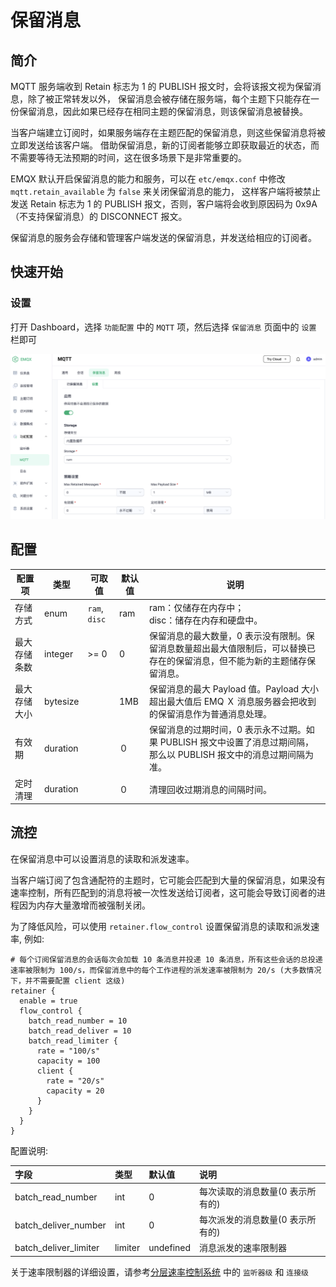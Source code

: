 # 保留消息

## 简介

MQTT 服务端收到 Retain 标志为 1 的 PUBLISH 报文时，会将该报文视为保留消息，除了被正常转发以外，
保留消息会被存储在服务端，每个主题下只能存在一份保留消息，因此如果已经存在相同主题的保留消息，则该保留消息被替换。

当客户端建立订阅时，如果服务端存在主题匹配的保留消息，则这些保留消息将被立即发送给该客户端。
借助保留消息，新的订阅者能够立即获取最近的状态，而不需要等待无法预期的时间，这在很多场景下是非常重要的。

EMQX 默认开启保留消息的能力和服务，可以在 `etc/emqx.conf` 中修改 `mqtt.retain_available` 为 `false` 来关闭保留消息的能力，
这样客户端将被禁止发送 Retain 标志为 1 的 PUBLISH 报文，否则，客户端将会收到原因码为 0x9A（不支持保留消息）的 DISCONNECT 报文。

保留消息的服务会存储和管理客户端发送的保留消息，并发送给相应的订阅者。

## 快速开始 

### 设置

打开 Dashboard，选择 `功能配置` 中的 `MQTT` 项，然后选择 `保留消息` 页面中的 `设置` 栏即可

![image](./assets/retainer_1.png)

## 配置

| 配置项                         | 类型     | 可取值                   | 默认值 | 说明                                                         |
| ------------------------------ | -------- | ------------------------ | ------ | ------------------------------------------------------------ |
| 存储方式       | enum     | `ram`, `disc`| ram |ram：仅储存在内存中；<br />disc：储存在内存和硬盘中。|
| 最大存储条数 | integer  | \>= 0                    | 0      | 保留消息的最大数量，0 表示没有限制。保留消息数量超出最大值限制后，可以替换已存在的保留消息，但不能为新的主题储存保留消息。 |
| 最大存储大小      | bytesize |     | 1MB    | 保留消息的最大 Payload 值。Payload 大小超出最大值后 EMQ Ｘ 消息服务器会把收到的保留消息作为普通消息处理。 |
| 有效期       | duration |       | ０     | 保留消息的过期时间，0 表示永不过期。如果 PUBLISH 报文中设置了消息过期间隔，那么以 PUBLISH 报文中的消息过期间隔为准。 |
| 定时清理       | duration |       | ０     | 清理回收过期消息的间隔时间。 |


## 流控

在保留消息中可以设置消息的读取和派发速率。

当客户端订阅了包含通配符的主题时，它可能会匹配到大量的保留消息，如果没有速率控制，所有匹配到的消息将被一次性发送给订阅者，这可能会导致订阅者的进程因为内存大量激增而被强制关闭。

为了降低风险，可以使用 `retainer.flow_control` 设置保留消息的读取和派发速率, 例如:

```
# 每个订阅保留消息的会话每次会加载 10 条消息并投递 10 条消息，所有这些会话的总投递速率被限制为 100/s，而保留消息中的每个工作进程的派发速率被限制为 20/s (大多数情况下，并不需要配置 client 这级)
retainer {
  enable = true
  flow_control {
    batch_read_number = 10
    batch_read_deliver = 10
    batch_read_limiter {
      rate = "100/s"
      capacity = 100
      client {
        rate = "20/s"
        capacity = 20
      }
    }
  }
}
```

配置说明:

| 字段                  | 类型    | 默认值    | 说明                             |
|:----------------------|:--------|:----------|:---------------------------------|
| batch_read_number     | int     | 0         | 每次读取的消息数量(0 表示所有的) |
| batch_deliver_number  | int     | 0         | 每次派发的消息数量(0 表示所有的) |
| batch_deliver_limiter | limiter | undefined | 消息派发的速率限制器             |

关于速率限制器的详细设置，请参考[分层速率控制系统](../reliability/rate-limit.md) 中的 `监听器级` 和 `连接级`
